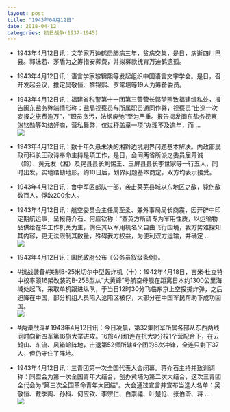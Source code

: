 ```yaml
---
layout: post
title: "1943年04月12日"
date: 2018-04-12
categories: 抗日战争(1937-1945)
---
```


<meta name="referrer" content="no-referrer" />

- 1943年4月12日讯：文学家万迪鹤患肺病三年，贫病交集，是日，病逝四川巴县。郭沫若、茅盾为之筹措安葬费，并拟募款抚育万迪鹤遗孤。 

- 1943年4月12日讯：语言学家黎锦熙等发起组织中国语言文字学会。是日，召开发起会议，推定吴敬恒、黎锦熙、罗常培等19人为筹备委员。 

- 1943年4月12日讯：福建省税警第十一团第三营营长郭梦熊致福建缉私处，报告闽东盐务弊端情形称：盐局视察员与所属职员通同作弊，视察员“出巡一次妄报之旅费逾万”，“职员贪污，法纲废弛”至为严重。报告揭发闽东盐务视察张铭勋等勾结奸商，营私舞弊，仅过秤盖章一项“办理不及逾年，而 ... <br/><img src="https://wx1.sinaimg.cn/large/aca367d8ly1fqa4ihznuvj20c80ayt8t.jpg" />

- 1943年4月12日讯：数十年久悬未决的湘黔边境划界问题基本解决。内政部民政司科长王政诗奉命主持是项工作，是日，会同两省所派之委员屈开诚（黔）、黄元友（湘）及晃县县长刘惕王、玉屏县县长李世家等一行五人，同时出发，实地踏勘地形。约10日后，划界问题基本商定，双方均表示接受。 

- 1943年4月12日讯：鲁中军区部队一部，袭击莱芜县城以东地区之敌，毙伤敌数百人，俘敌200余人。 

- 1943年4月12日讯：航空委员会主任周至柔、兼外事局局长商震，因开辟中印定期航运事，呈报蒋介石、何应钦称：“查英方所请专为军用性质，以运输物品供给在华工作机关为主，倘任其以军用机名义自由飞行国境，我方势难探知其内容，更无法限制其数量，殊碍我方权益，为便利双方运输，并确定 ... <br/><img src="https://wx2.sinaimg.cn/large/aca367d8ly1fq9qm5gl75j20c80cwjrj.jpg" />

- 1943年4月12日讯：国民政府公布《公务员叙级条例》。 

- #抗战装备#美制B-25米切尔中型轰炸机（十）：1942年4月18日，吉米·杜立特中校率领16架改装的B-25B型从“大黄蜂”号航空母舰在距离日本约1300公里海域处起飞，采取单机跟进纵队，于当日12时30分飞临东京上空投掷炸弹，之后迫降在中国，部分机组人员陷入沦陷区被俘，大部分在中国军民帮助下成功回国。 <br/><img src="https://wx2.sinaimg.cn/large/aca367d8ly1fq9n6bpcd3j20k71cy7jp.jpg" />

- #两溧战斗# 1943年4月12日讯：今日凌晨，第32集团军所属各部从东西两线同时向新四军第16旅大举进攻。16旅47团1连在抗大9分校1个营配合下，在云鹤山、东流、风箱岭阵地，击退第52师所辖4个团的8次冲锋，全连只剩下37人，但仍守住了阵地。 

- 1943年4月12日讯：三青团第一次全国代表大会闭幕。蒋介石主持并致训词称：同盟会为第一次全国青年大结合，创办黄埔为第二次大结合，这次三青团全代会为“第三次全国革命青年大团结”。大会通过宣言并宣布当选人名单：吴敬恒、戴季陶、孙科、何应钦、李宗仁、白崇禧、叶楚伧、张伯苓、蒋 ... <br/><img src="https://wx4.sinaimg.cn/large/aca367d8ly1fq9jou6bc0j20c80hr0t4.jpg" />


